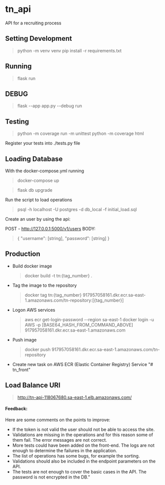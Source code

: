 # tn_api
API for a recruiting process

## Setting Development
> python -m venv venv
> pip install -r requirements.txt

## Running
> flask run

## DEBUG
> flask --app app.py --debug run

## Testing
> python -m coverage run -m  unittest 
> python -m coverage html

Register your tests into ./tests.py file 

## Loading Database
With the docker-compose.yml running
> docker-compose up

> flask db upgrade

Run the script to load operations
> psql -h localhost -U postgres -d db_local -f initial_load.sql

Create an user by using the api: 

POST - http://127.0.0.1:5000/v1/users
BODY:
> { "username": [string], "password": [string] }

## Production 
- Build docker image 
    > docker build -t tn:{tag_number} .

- Tag the image to the repository
    > docker tag tn:{tag_number} 917957058161.dkr.ecr.sa-east-1.amazonaws.com/tn-repository:[{tag_number}]

- Logon AWS services
    > aws ecr get-login-password --region sa-east-1 
    > docker login -u AWS -p [BASE64_HASH_FROM_COMMAND_ABOVE] 917957058161.dkr.ecr.sa-east-1.amazonaws.com

- Push image
    > docker push 917957058161.dkr.ecr.sa-east-1.amazonaws.com/tn-repository

- Create new task on AWS ECR (Elastic Container Registry) Service "# tn_front" 

## Load Balance URl

> http://tn-api-118067680.sa-east-1.elb.amazonaws.com/

#### Feedback:
Here are some comments on the points to improve:
- If the token is not valid the user should not be able to access the site. 
- Validations are missing in the operations and for this reason some of them fail. The error messages are not correct.
- More tests could have been added on the front-end. The logs are not enough to determine the failures in the application.
- The list of operations has some bugs, for example the sorting.
- Validations should also be included in the endpoint parameters on the API.
- The tests are not enough to cover the basic cases in the API. The password is not encrypted in the DB."
